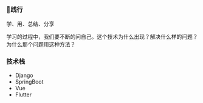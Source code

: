 ### 🏃‍践行


学、用、总结、分享

学习的过程中，我们要不断的问自己。这个技术为什么出现？解决什么样的问题？为什么那个问题用这种方法？

### 技术栈

- Django
- SpringBoot
- Vue
- Flutter
